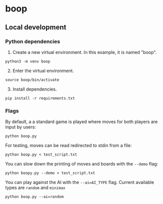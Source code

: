 # boop


## Local development

### Python dependencies 

1. Create a new virtual environment. In this example, it is named "boop".
```
python3 -m venv boop
```
2. Enter the virtual environment.
```
source boop/bin/activate
```
3. Install dependencies.
```
pip install -r requirements.txt
```

### Flags

By default, a a standard game is played where moves for both players are input by users:
```
python boop.py
```
For testing, moves can be read redirected to stdin from a file:
```
python boop.py < test_script.txt
```
You can slow down the printing of moves and boards with the `--demo` flag:
```
python boopy.py --demo < test_script.txt
```
You can play against the AI with the `--ai=AI_TYPE` flag. Current available types are `random` and `minimax`
```
python boop.py --ai=random
```